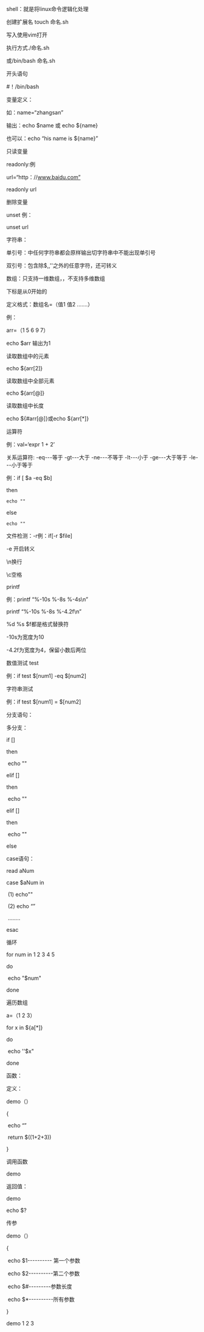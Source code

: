 shell：就是将linux命令逻辑化处理 

创建扩展名    touch   命名.sh

写入使用vim打开

执行方式./命名.sh

或/bin/bash 命名.sh

开头语句

#！/bin/bash

变量定义：

如：name=“zhangsan”

输出：echo $name    或   echo ${name}

也可以：echo   “his name  is ${name}”

只读变量

readonly:例

url=“http：//www.baidu.com”

readonly  url

删除变量

unset   例：

unset   url

字符串：

单引号：中任何字符串都会原样输出切字符串中不能出现单引号

双引号：包含除$,\,''之外的任意字符，还可转义

数组：只支持一维数组，，不支持多维数组

下标是从0开始的

定义格式：数组名=（值1 值2 .......）

例：

arr=（1 5 6 9 7）

echo $arr       输出为1

读取数组中的元素

echo   ${arr[2]}

读取数组中全部元素

echo   ${arr[@]}

读取数组中长度

echo   ${#arr[@]}或echo   ${arr[*]}

运算符

例：val=‘expr  1 + 2’

关系运算符:  -eq---等于  -gt---大于   -ne---不等于  -lt---小于   -ge---大于等于  -le---小于等于

例：if [ $a  -eq $b]

then

	echo ""

else  

	echo ""

文件检测：-r例：if[-r $file]

-e   开启转义

\n换行

\c空格

printf

例：printf   “%-10s %-8s %-4s\n”

printf   “%-10s %-8s %-4.2f\n”

%d  %s $f都是格式替换符

-10s为宽度为10

-4.2f为宽度为4，保留小数后两位

数值测试   test

例：if   test  $[num1]  -eq   $[num2]

字符串测试

例：if   test  $[num1]  =   $[num2]

分支语句：

多分支：

if  []

then

​	echo ""

elif   []

then

​	echo ""

elif   []

then

​	echo ""

else

case语句：

read aNum

case   $aNum  in

​	(1)   echo""

​	(2)     echo  “”

​	........

esac

循环

for num in 1 2 3 4 5 

do

​	echo "$num"

done

遍历数组

a=（1 2 3）

for x in ${a[*]}

do

​	echo  ''$x"

done

函数：

定义：

demo（）

{

​	echo “”

​	return  $((1+2+3))

}

调用函数

demo

返回值：

demo

echo $?

传参

demo（）

{

​	echo $1---------- 第一个参数

​	echo $2----------第二个参数

​	echo $#---------参数长度

​	echo $*----------所有参数

}

demo   1  2  3 